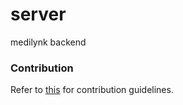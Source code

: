 # server
medilynk backend

### Contribution
Refer to [this](./docs/CONTRIBUTE.md) for contribution guidelines.